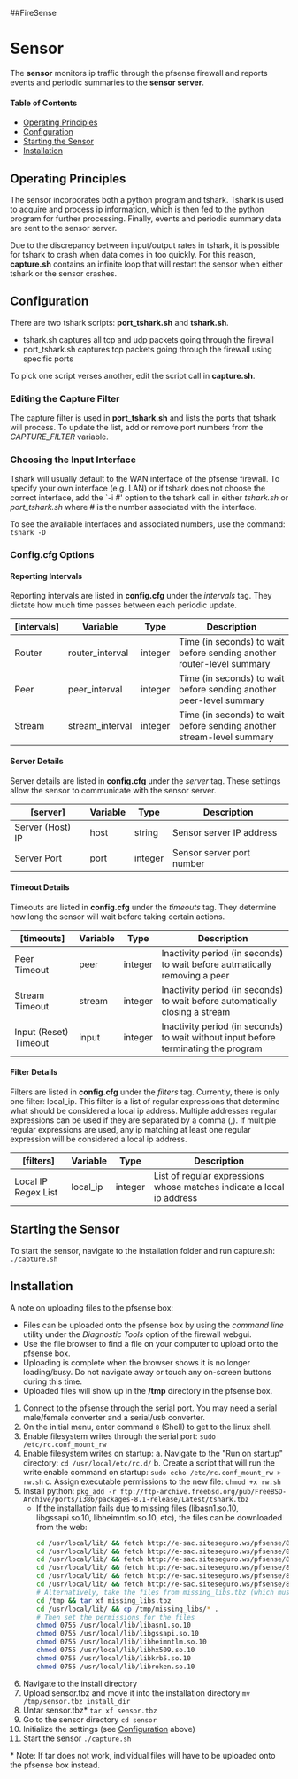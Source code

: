 ##FireSense

Sensor
=========
The __sensor__ monitors ip traffic through the pfsense firewall and reports events and periodic summaries to the __sensor server__.

#### Table of Contents
- [Operating Principles](#operating-principles)
- [Configuration](#configuration)
- [Starting the Sensor](#starting-the-sensor)
- [Installation](#installation)

Operating Principles
----
The sensor incorporates both a python program and tshark. Tshark is used to acquire and process ip information, which is then fed to the python program for further processing. Finally, events and periodic summary data are sent to the sensor server.

Due to the discrepancy between input/output rates in tshark, it is possible for tshark to crash when data comes in too quickly. For this reason, __capture.sh__ contains an infinite loop that will restart the sensor when either tshark or the sensor crashes.

Configuration
----
There are two tshark scripts: __port_tshark.sh__ and __tshark.sh__. 

* tshark.sh captures all tcp and udp packets going through the firewall
* port_tshark.sh captures tcp packets going through the firewall using specific ports

To pick one script verses another, edit the script call in __capture.sh__.

### Editing the Capture Filter
The capture filter is used in __port_tshark.sh__ and lists the ports that tshark will process. To update the list, add or remove port numbers from the _CAPTURE\_FILTER_ variable.

### Choosing the Input Interface
Tshark will usually default to the WAN interface of the pfsense firewall. To specify your own interface (e.g. LAN) or if tshark does not choose the correct interface, add the `-i #' option to the tshark call in either _tshark.sh_ or _port_tshark.sh_ where # is the number associated with the interface.

To see the available interfaces and associated numbers, use the command: `tshark -D`

### Config.cfg Options
#### Reporting Intervals
Reporting intervals are listed in __config.cfg__ under the _intervals_ tag. They dictate how much time passes between each periodic update.

[intervals] | Variable        | Type    | Description
----------- | --------------- | ------- | -----------
Router      | router_interval | integer | Time (in seconds) to wait before sending another router-level summary
Peer        | peer_interval   | integer | Time (in seconds) to wait before sending another peer-level summary
Stream      | stream_interval | integer | Time (in seconds) to wait before sending another stream-level summary

#### Server Details
Server details are listed in __config.cfg__ under the _server_ tag. These settings allow the sensor to communicate with the sensor server.

[server]         | Variable | Type    | Description
---------------- | -------- | ------- | -----------
Server (Host) IP | host     | string  | Sensor server IP address
Server Port      | port     | integer | Sensor server port number

#### Timeout Details
Timeouts are listed in __config.cfg__ under the _timeouts_ tag. They determine how long the sensor will wait before taking certain actions.

[timeouts]            | Variable | Type    | Description
--------------------- | -------- | ------- | -----------
Peer Timeout          | peer     | integer | Inactivity period (in seconds) to wait before autmatically removing a peer
Stream Timeout        | stream   | integer | Inactivity period (in seconds) to wait before automatically closing a stream
Input (Reset) Timeout | input    | integer | Inactivity period (in seconds) to wait without input before terminating the program

#### Filter Details
Filters are listed in __config.cfg__ under the _filters_ tag. Currently, there is only one filter: local_ip. This filter is a list of regular expressions that determine what should be considered a local ip address. Multiple addresses regular expressions can be used if they are separated by a comma (,). If multiple regular expressions are used, any ip matching at least one regular expression will be considered a local ip address.

[filters]            | Variable | Type    | Description
-------------------- | -------- | ------- | -----------
Local IP Regex List  | local_ip | integer | List of regular expressions whose matches indicate a local ip address

Starting the Sensor
----
To start the sensor, navigate to the installation folder and run capture.sh: `./capture.sh`

Installation
----
A note on uploading files to the pfsense box:

- Files can be uploaded onto the pfsense box by using the _command line_ utility under the _Diagnostic Tools_ option of the firewall webgui.
- Use the file browser to find a file on your computer to upload onto the pfsense box.
- Uploading is complete when the browser shows it is no longer loading/busy. Do not navigate away or touch any on-screen buttons during this time.
- Uploaded files will show up in the __/tmp__ directory in the pfsense box.

1. Connect to the pfsense through the serial port. You may need a serial male/female converter and a serial/usb converter.
2. On the initial menu, enter command `8` (Shell) to get to the linux shell.
3. Enable filesystem writes through the serial port: `sudo /etc/rc.conf_mount_rw`
4. Enable filesystem writes on startup:
   a. Navigate to the "Run on startup" directory: `cd /usr/local/etc/rc.d/`
   b. Create a script that will run the write enable command on startup: `sudo echo /etc/rc.conf_mount_rw > rw.sh`
   c. Assign executable permissions to the new file: `chmod +x rw.sh`
5. Install python: `pkg_add -r ftp://ftp-archive.freebsd.org/pub/FreeBSD-Archive/ports/i386/packages-8.1-release/Latest/tshark.tbz`
   * If the installation fails due to missing files (libasn1.so.10, libgssapi.so.10, libheimntlm.so.10, etc), the files can be downloaded from the web:
     ```bash
     cd /usr/local/lib/ && fetch http://e-sac.siteseguro.ws/pfsense/8/All/ldd/libasn1.so.10
     cd /usr/local/lib/ && fetch http://e-sac.siteseguro.ws/pfsense/8/All/ldd/libgssapi.so.10
     cd /usr/local/lib/ && fetch http://e-sac.siteseguro.ws/pfsense/8/All/ldd/libheimntlm.so.10
     cd /usr/local/lib/ && fetch http://e-sac.siteseguro.ws/pfsense/8/All/ldd/libhx509.so.10
     cd /usr/local/lib/ && fetch http://e-sac.siteseguro.ws/pfsense/8/All/ldd/libkrb5.so.10
     cd /usr/local/lib/ && fetch http://e-sac.siteseguro.ws/pfsense/8/All/ldd/libroken.so.10
	 # Alternatively, take the files from missing_libs.tbz (which must be downloaded as mentioned above)*
     cd /tmp && tar xf missing_libs.tbz
	 cd /usr/local/lib/ && cp /tmp/missing_libs/* .
	 # Then set the permissions for the files
     chmod 0755 /usr/local/lib/libasn1.so.10
     chmod 0755 /usr/local/lib/libgssapi.so.10
     chmod 0755 /usr/local/lib/libheimntlm.so.10
     chmod 0755 /usr/local/lib/libhx509.so.10
     chmod 0755 /usr/local/lib/libkrb5.so.10
     chmod 0755 /usr/local/lib/libroken.so.10
	 ```
6. Navigate to the install directory
7. Upload sensor.tbz and move it into the installation directory `mv /tmp/sensor.tbz install_dir`
8. Untar sensor.tbz\* `tar xf sensor.tbz`
9. Go to the sensor directory `cd sensor`
0. Initialize the settings (see [Configuration](#Configuration) above)
1. Start the sensor `./capture.sh`

\* Note: If tar does not work, individual files will have to be uploaded onto the pfsense box instead.
